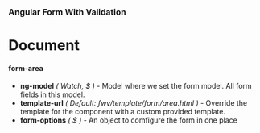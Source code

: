 ### Angular Form With Validation

# Document

#### form-area
* **ng-model** *( Watch, $ )* - Model where we set the form model. All form fields in this model. 
* **template-url** *( Default: fwv/template/form/area.html )* - Override the template for the component with a custom provided template.
* **form-options** *( $ )* - An object to comfigure the form in one place
